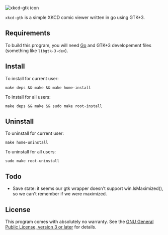 ![xkcd-gtk icon](https://cdn.rawgit.com/rkoesters/xkcd-gtk/master/xkcd-gtk.svg)

`xkcd-gtk` is a simple XKCD comic viewer written in go using GTK+3.

Requirements
------------

To build this program, you will need [Go](https://golang.org/) and GTK+3
developement files (something like `libgtk-3-dev`).

Install
-------

To install for current user:

	make deps && make && make home-install

To install for all users:

	make deps && make && sudo make root-install

Uninstall
---------

To uninstall for current user:

	make home-uninstall

To uninstall for all users:

	sudo make root-uninstall

Todo
----

- Save state: it seems our gtk wrapper doesn't support
  win.IsMaximized(), so we can't remember if we were maximized.

License
-------

This program comes with absolutely no warranty. See the [GNU General
Public License, version 3 or later](LICENSE) for details.

